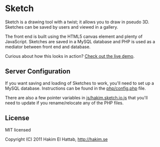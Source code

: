 # Sketch

Sketch is a drawing tool with a twist; it allows you to draw in pseudo 3D. Sketches can be saved by users and viewed in a gallery.

The front end is built using the HTML5 canvas element and plenty of JavaScript. Sketches are saved in a MySQL database and PHP is used as a mediator between front end and database.

Curious about how this looks in action? [Check out the live demo](http://hakim.se/experiments/html5/sketch).

## Server Configuration

If you want saving and loading of Sketches to work, you'll need to set up a MySQL database. Instructions can be found in the [php/config.php](https://github.com/hakimel/Sketch/blob/master/php/config.php) file.

There are also a few pointer variables in [js/hakim.sketch.io.js](https://github.com/hakimel/Sketch/blob/master/js/hakim.sketch.io.js) that you'll need to update if you rename/relocate any of the PHP files.

## License

MIT licensed

Copyright (C) 2011 Hakim El Hattab, http://hakim.se
